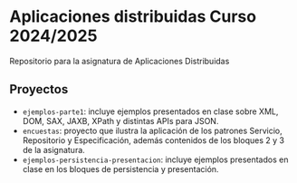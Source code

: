 # Aplicaciones distribuidas Curso 2024/2025
Repositorio para la asignatura de Aplicaciones Distribuidas

## Proyectos
- `ejemplos-parte1`: incluye ejemplos presentados en clase sobre XML, DOM, SAX, JAXB, XPath y distintas APIs para JSON.
- `encuestas`: proyecto que ilustra la aplicación de los patrones Servicio, Repositorio y Especificación, además contenidos de los bloques 2 y 3 de la asignatura.
- `ejemplos-persistencia-presentacion`: incluye ejemplos presentados en clase en los bloques de persistencia y presentación. 

